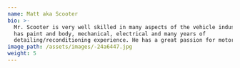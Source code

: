 ```yaml
---
name: Matt aka Scooter
bio: >-
  Mr. Scooter is very well skilled in many aspects of the vehicle industry. He
  has paint and body, mechanical, electrical and many years of
  detailing/reconditioning experience. He has a great passion for motorcycles.
image_path: /assets/images/-24a6447.jpg
weight: 5
---
```


